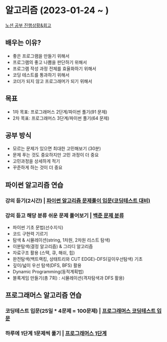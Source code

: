 # 알고리즘 (2023-01-24 ~ )
[노션 공부 진행상황&회고](https://bolder-starburst-a73.notion.site/f58d5e137d81494e941f71884b288ce3)
## 배우는 이유?
- 좋은 프로그램을 만들기 위해서
- 프로그램의 좋고 나쁨을 판단하기 위해서
- 프로그램 작성 과정 전체를 효율화하기 위해서
- 코딩 테스트를 통과하기 위해서
- 코더가 되지 않고 프로그래머가 되기 위해서

## 목표
- 1차 목표: 프로그래머스 2단계/파이썬 풀기(91 문제)
- 2차 목표: 프로그래머스 3단계/파이썬 풀기(64 문제)

## 공부 방식
- 모르는 문제가 있으면 최대한 고민해보기 (30분)
- 문제 푸는 것도 중요하지만 고민 과정이 더 중요
- 고민과정을 상세하게 적기
- 꾸준하게 하는 것이 더 중요

## 파이썬 알고리즘 연습
### 강의 듣기(2시간) | [파이썬 알고리즘 문제풀이 입문(코딩테스트 대비)](https://www.inflearn.com/course/%ED%8C%8C%EC%9D%B4%EC%8D%AC-%EC%95%8C%EA%B3%A0%EB%A6%AC%EC%A6%98-%EB%AC%B8%EC%A0%9C%ED%92%80%EC%9D%B4-%EC%BD%94%EB%94%A9%ED%85%8C%EC%8A%A4%ED%8A%B8)
### 강의 듣고 해당 분류 쉬운 문제 풀어보기 | [백준 문제 분류](https://www.acmicpc.net/problem/tags)
- 파이썬 기초 문법(선수지식)
- 코드 구현력 기르기
- 탐색 & 시뮬레이션(string, 1차원, 2차원 리스트 탐색)
- 이분탐색(결정 알고리즘) & 그리디 알고리즘
- 자료구조 활용 (스택, 큐, 해쉬, 힙)
- 완전탐색(백트랙킹, 상태트리와 CUT EDGE)-DFS(깊이우선탐색) 기초
- 깊이/넓이 우선 탐색(DFS, BFS) 활용
- Dynamic Programming(동적계획법)
- 블록게임 만들기(총 7회) : 시뮬레이션(격자탐색과 DFS 활용)

## 프로그래머스 알고리즘 연습
### 코딩테스트 입문(25일 * 4문제 = 100문제) | [프로그래머스 코딩테스트 입문](https://school.programmers.co.kr/learn/challenges/beginner?order=acceptance_asc&page=1)
### 하루에 1단계 1문제씩 풀기 | [프로그래머스 1단계](https://school.programmers.co.kr/learn/challenges?order=recent&page=1&levels=1)
